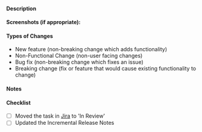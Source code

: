 <!-- Feel free to use it and tweak some parts -->

#### Description
<!-- A general summary of your changes -->

#### Screenshots (if appropriate):
<!-- Feel free to delete this if not used -->


#### Types of Changes
<!-- Feel free to remove the ones you don't use, or remove all of them and explain what type of change it is -->
- New feature (non-breaking change which adds functionality)
- Non-Functional Change (non-user facing changes)
- Bug fix (non-breaking change which fixes an issue)
- Breaking change (fix or feature that would cause existing functionality to change)

#### Notes
<!-- Extra things you want to include -->

#### Checklist
<!-- Some reminders -->
- [ ] Moved the task in [Jira](https://jib-2329.atlassian.net/jira/software/projects/OM2329/boards/1) to 'In Review'
- [ ] Updated the Incremental Release Notes
